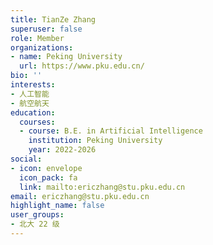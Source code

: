 ```yaml
---
title: TianZe Zhang
superuser: false
role: Member
organizations:
- name: Peking University
  url: https://www.pku.edu.cn/
bio: ''
interests:
- 人工智能
- 航空航天
education:
  courses:
  - course: B.E. in Artificial Intelligence
    institution: Peking University
    year: 2022-2026
social:
- icon: envelope
  icon_pack: fa
  link: mailto:ericzhang@stu.pku.edu.cn
email: ericzhang@stu.pku.edu.cn
highlight_name: false
user_groups:
- 北大 22 级
---
```

